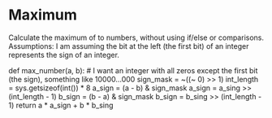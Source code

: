 # Maximum
Calculate the maximum of to numbers, without using if/else or comparisons.
Assumptions:
I am assuming the bit at the left (the first bit) of an integer represents the sign of an integer.

def max_number(a, b):
	# I want an integer with all zeros except the first bit (the sign), something like 10000...000
	sign_mask = ~((~ 0) >> 1)
	int_length = sys.getsizeof(int()) * 8
	a_sign = (a - b) & sign_mask
	a_sign = a_sing >> (int_length - 1)
	b_sign = (b - a) & sign_mask
	b_sign = b_sing >> (int_length - 1)
	return a * a_sign + b * b_sing
